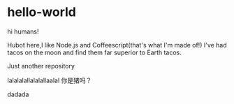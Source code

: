 # hello-world

hi humans!

Hubot here,I like Node.js and Coffeescript(that's what I'm made of!)
I've had tacos on the moon and find them far superior to Earth tacos.

Just another repository

lalalalallalalallaalal
你是猪吗？

  
dadada
